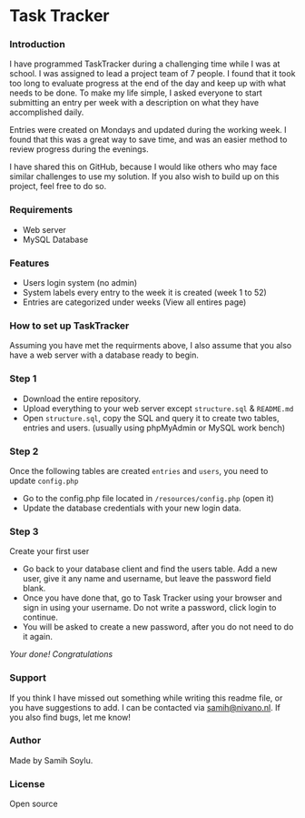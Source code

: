 # Task Tracker
### Introduction

I have programmed TaskTracker during a challenging time while I was at school. I was assigned to lead a project team of 7 people. I found that it took too long to evaluate progress at the end of the day and keep up with what needs to be done. To make my life simple, I asked everyone to start submitting an entry per week with a description on what they have accomplished daily.

Entries were created on Mondays and updated during the working week. I found that this was a great way to save time, and was an easier method to review progress during the evenings.

I have shared this on GitHub, because I would like others who may face similar challenges to use my solution. If you also wish to build up on this project, feel free to do so. 

### Requirements
  - Web server
  - MySQL Database

### Features
  - Users login system (no admin)
  - System labels every entry to the week it is created (week 1 to 52)
  - Entries are categorized under weeks (View all entires page)

### How to set up TaskTracker
Assuming you have met the requirments above, I also assume that you also have a web server with a database ready to begin.

### Step 1
  - Download the entire repository.
  - Upload everything to your web server except `structure.sql` & `README.md`
  - Open `structure.sql`, copy the SQL and query it to create two tables, entries and users. (usually using phpMyAdmin or MySQL work bench)

### Step 2
Once the following tables are created `entries` and `users`, you need to update `config.php`

  - Go to the config.php file located in `/resources/config.php` (open it)
  - Update the database credentials with your new login data.

### Step 3
Create your first user

  - Go back to your database client and find the users table. Add a new user, give it any name and username, but leave the password field blank.
  - Once you have done that, go to Task Tracker using your browser and sign in using your username. Do not write a password, click login to continue.
  - You will be asked to create a new password, after you do not need to do it again. 

*Your done! Congratulations*

### Support
If you think I have missed out something while writing this readme file, or you have suggestions to add. I can be contacted via samih@nivano.nl. If you also find bugs, let me know!

### Author
Made by Samih Soylu.

### License
Open source
